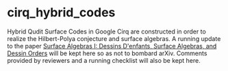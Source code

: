 # cirq_hybrid_codes
Hybrid Qudit Surface Codes in Google Cirq are constructed in order to realize the Hilbert-Polya conjecture and surface algebras. A running update to the paper [Surface Algebras I: Dessins D'enfants, Surface Algebras, and Dessin Orders](https://arxiv.org/abs/1810.06750) will be kept here so as not to bombard arXiv. Comments provided by reviewers and a running checklist will also be kept here. 

